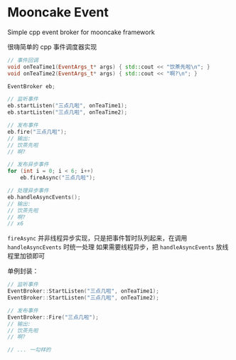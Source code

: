 # Mooncake Event

Simple cpp event broker for mooncake framework

很嗨简单的 cpp 事件调度器实现

```cpp
// 事件回调
void onTeaTime1(EventArgs_t* args) { std::cout << "饮茶先啦\n"; }
void onTeaTime2(EventArgs_t* args) { std::cout << "啊?\n"; }

EventBroker eb;

// 监听事件
eb.startListen("三点几啦", onTeaTime1);
eb.startListen("三点几啦", onTeaTime2);

// 发布事件
eb.fire("三点几啦");
// 输出:
// 饮茶先啦
// 啊?

// 发布异步事件
for (int i = 0; i < 6; i++)
    eb.fireAsync("三点几啦");

// 处理异步事件
eb.handleAsyncEvents();
// 输出:
// 饮茶先啦
// 啊?
// x6
```

`fireAsync` 并非线程异步实现，只是把事件暂时队列起来，在调用 `handleAsyncEvents` 时统一处理
如果需要线程异步，把 `handleAsyncEvents` 放线程里加锁即可

单例封装：

```cpp
// 监听事件
EventBroker::StartListen("三点几啦", onTeaTime1);
EventBroker::StartListen("三点几啦", onTeaTime2);

// 发布事件
EventBroker::Fire("三点几啦");
// 输出:
// 饮茶先啦
// 啊?

// ... 一勾样的
```

